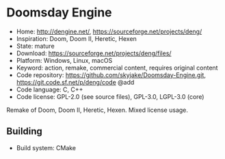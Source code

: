 # Doomsday Engine

- Home: http://dengine.net/, https://sourceforge.net/projects/deng/
- Inspiration: Doom, Doom II, Heretic, Hexen
- State: mature
- Download: https://sourceforge.net/projects/deng/files/
- Platform: Windows, Linux, macOS
- Keyword: action, remake, commercial content, requires original content
- Code repository: https://github.com/skyjake/Doomsday-Engine.git, https://git.code.sf.net/p/deng/code @add
- Code language: C, C++
- Code license: GPL-2.0 (see source files), GPL-3.0, LGPL-3.0 (core)

Remake of Doom, Doom II, Heretic, Hexen.
Mixed license usage.

## Building

- Build system: CMake
